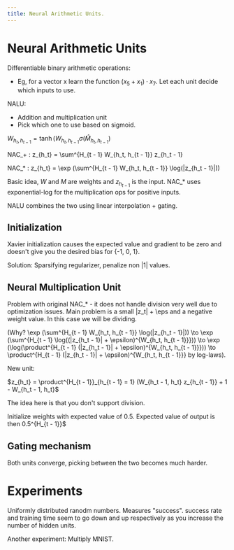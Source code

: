 ```yaml
---
title: Neural Arithmetic Units.
---
```

# Neural Arithmetic Units

Differentiable binary arithmetic operations:
 - Eg, for a vector x learn the function $(x_5 + x_1) \cdot x_7$. Let each unit decide which inputs to use.

NALU:
 - Addition and multiplication unit
 - Pick which one to use based on sigmoid.

$W_{h_t, h_{t - 1}} = \tanh(W_{h_t, h_{t - 1}} \sigma (\hat M_{h_t, h_{t - 1}})$

NAC_+ : z_{h_t} = \sum^{H_{t - 1} W_{h_t, h_{t - 1}} z_{h_t - 1}

NAC_* : z_{h_t} = \exp (\sum^{H_{t - 1} W_{h_t, h_{t - 1}} \log(|z_{h_t - 1}|))

Basic idea, $W$ and $M$ are weights and $z_{h_{t - 1}}$ is the input. NAC_* uses exponential-log
for the multiplication ops for positive inputs.

NALU combines the two using linear interpolation + gating.

## Initialization

Xavier initialization causes the expected value and gradient to be zero and doesn't give you
the desired bias for {-1, 0, 1}.

Solution: Sparsifying regularizer, penalize non |1| values.

## Neural Multiplication Unit

Problem with original NAC_* - it does not handle division very well due to optimization issues.
Main problem is a small |z_t| + \eps and a negative weight value. In this case we will be dividing.

(Why? \exp (\sum^{H_{t - 1} W_{h_t, h_{t - 1}} \log(|z_{h_t - 1}|)) \to \exp (\sum^{H_{t - 1} \log((|z_{h_t - 1}| + \epsilon)^{W_{h_t, h_{t - 1}}}))
\to \exp (\log(\product^{H_{t - 1} (|z_{h_t - 1}| + \epsilon)^{W_{h_t, h_{t - 1}}})) \to \product^{H_{t - 1} (|z_{h_t - 1}| + \epsilon)^{W_{h_t, h_{t - 1}}}
by log-laws).

New unit:

$z_{h_t} = \product^{H_{t - 1}}_{h_{t - 1} = 1} (W_{h_t - 1, h_t} z_{h_{t - 1}} + 1 - W_{h_t - 1, h_t}$

The idea here is that you don't support division.

Initialize weights with expected value of 0.5. Expected value of output is then 0.5^{H_{t - 1}}$

## Gating mechanism

Both units converge, picking between the two becomes much harder.

# Experiments

Uniformly distributed ranodm numbers. Measures "success". success rate
and training time seem to go down and up respectively as you increase the number
of hidden units.

Another experiment: Multiply MNIST.